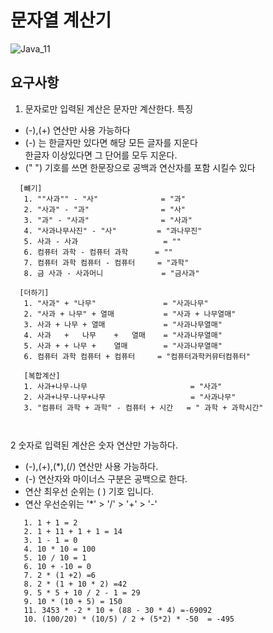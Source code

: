 # 문자열 계산기 
![Java_11](https://img.shields.io/badge/java-11-green)

## 요구사항

1. 문자로만 입력된 계산은 문자만 계산한다.
특징
- (-),(+) 연산만 사용 가능하다
- (-) 는 한글자만 있다면 해당 모든 글자를 지운다  
  한글자 이상있다면 그 단어를 모두 지운다.
- (" ") 기호를 쓰면 한문장으로 공백과 연산자를 포함 시킬수 있다

```text
  [뺴기]
   1. ""사과"" - "사"              = "과"
   2. "사과" - "과"                = "사"
   3. "과" - "사과"                = "사과"
   4. "사과나무사진" - "사"         = "과나무진"
   5. 사과 - 사과                   = ""
   6. 컴퓨터 과학 - 컴퓨터 과학      = ""
   7. 컴퓨터 과학 컴퓨터 - 컴퓨터     = "과학"
   8. 금 사과 - 사과머니             = "금사과"

  [더하기]
   1. "사과" + "나무"               = "사과나무" 
   2. "사과 + 나무" + 열매           = "사과 + 나무열매" 
   3. 사과 + 나무 + 열매             = "사과나무열매"
   4. 사과   +   나무    +   열매    = "사과나무열매"
   5. 사과 + + 나무 +    열매        = "사과나무열매"
   6. 컴퓨터 과학 컴퓨터 + 컴퓨터     = "컴퓨터과학커뮤터컴퓨터"
   
   [복합계산]
   1. 사과+나무-나무                       = "사과"
   2. 사과+나무-나무+나무                   = "사과나무"
   3. "컴퓨터 과학 + 과학" - 컴퓨터 + 시간   = " 과학 + 과학시간"
   
    
```

2 숫자로 입력된 계산은 숫자 연산만 가능하다.
- (-),(+),(*),(/) 연산만 사용 가능하다.
- (-) 연산자와 마이너스 구분은 공백으로 한다.
- 연산 최우선 순위는 ( )  기호  입니다. 
- 연산 우선순위는 '*' > '/' > '+' > '-'  
```text
   1. 1 + 1 = 2
   2. 1 + 11 + 1 + 1 = 14
   3. 1 - 1 = 0
   4. 10 * 10 = 100
   5. 10 / 10 = 1
   6. 10 + -10 = 0
   7. 2 * (1 +2) =6
   8. 2 * (1 + 10 * 2) =42
   9. 5 * 5 + 10 / 2 - 1 = 29
   9. 10 * (10 + 5) = 150
   11. 3453 * -2 * 10 + (88 - 30 * 4) =-69092
   10. (100/20) * (10/5) / 2 + (5*2) * -50  = -495
```
